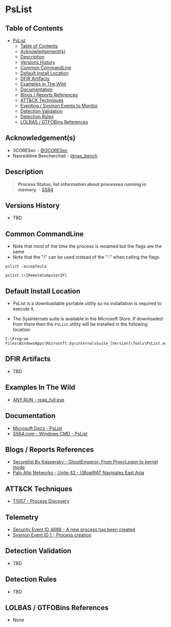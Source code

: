 # PsList

## Table of Contents

- [PsList](#pslist)
  - [Table of Contents](#table-of-contents)
  - [Acknowledgement(s)](#acknowledgements)
  - [Description](#description)
  - [Versions History](#versions-history)
  - [Common CommandLine](#common-commandline)
  - [Default Install Location](#default-install-location)
  - [DFIR Artifacts](#dfir-artifacts)
  - [Examples In The Wild](#examples-in-the-wild)
  - [Documentation](#documentation)
  - [Blogs / Reports References](#blogs--reports-references)
  - [ATT&CK Techniques](#attck-techniques)
  - [Eventlog / Sysmon Events to Monitor](#eventlog--sysmon-events-to-monitor)
  - [Detection Validation](#detection-validation)
  - [Detection Rules](#detection-rules)
  - [LOLBAS / GTFOBins References](#lolbas--gtfobins-references)

## Acknowledgement(s)

- 3CORESec - [@3CORESec](https://twitter.com/3CORESec)
- Nasreddine Bencherchali - [@nas_bench](https://twitter.com/nas_bench)

## Description

> **Process Status, list information about processes running in memory.** - [SS64](https://ss64.com/nt/pslist.html)

## Versions History

- TBD

## Common CommandLine

- Note that most of the time the process is renamed but the flags are the same
- Note that the "/" can be used instead of the "-" when calling the flags.

```batch
pslist -accepteula

pslist \\[RemoteComputerIP]
```

## Default Install Location

- PsList is a downloadable portable utility so no installation is required to execute it.

- The Sysinternals suite is available in the Microsoft Store. If downloaded from there then the `PsList` utility will be installed in the following location:

```batch
C:\Program Files\WindowsApps\Microsoft.SysinternalsSuite_[Version]\Tools\PsList.exe
```

## DFIR Artifacts

- TBD

## Examples In The Wild

- [ANY.RUN - reap_full.exe](https://app.any.run/tasks/0fe5c8d8-ef61-402c-8535-11dcb26bdec8/)

## Documentation

- [Microsoft Docs - PsList](https://docs.microsoft.com/en-us/sysinternals/downloads/pslist)
- [SS64.com - Windows CMD - PsList](https://ss64.com/nt/pslist.html)

## Blogs / Reports References

- [Securelist By Kaspersky - GhostEmperor: From ProxyLogon to kernel mode](https://securelist.com/ghostemperor-from-proxylogon-to-kernel-mode/104407/)
- [Palo Alto Networks - Unite 42 - UBoatRAT Navigates East Asia](https://unit42.paloaltonetworks.com/unit42-uboatrat-navigates-east-asia/)

## ATT&CK Techniques

- [T1057 - Process Discovery](https://attack.mitre.org/techniques/T1057/)

## Telemetry

- [Security Event ID 4688 - A new process has been created](https://www.ultimatewindowssecurity.com/securitylog/encyclopedia/event.aspx?eventID=4688)
- [Sysmon Event ID 1 - Process creation](https://www.ultimatewindowssecurity.com/securitylog/encyclopedia/event.aspx?eventid=90001)

## Detection Validation

- TBD

## Detection Rules

- TBD

## LOLBAS / GTFOBins References

- None
